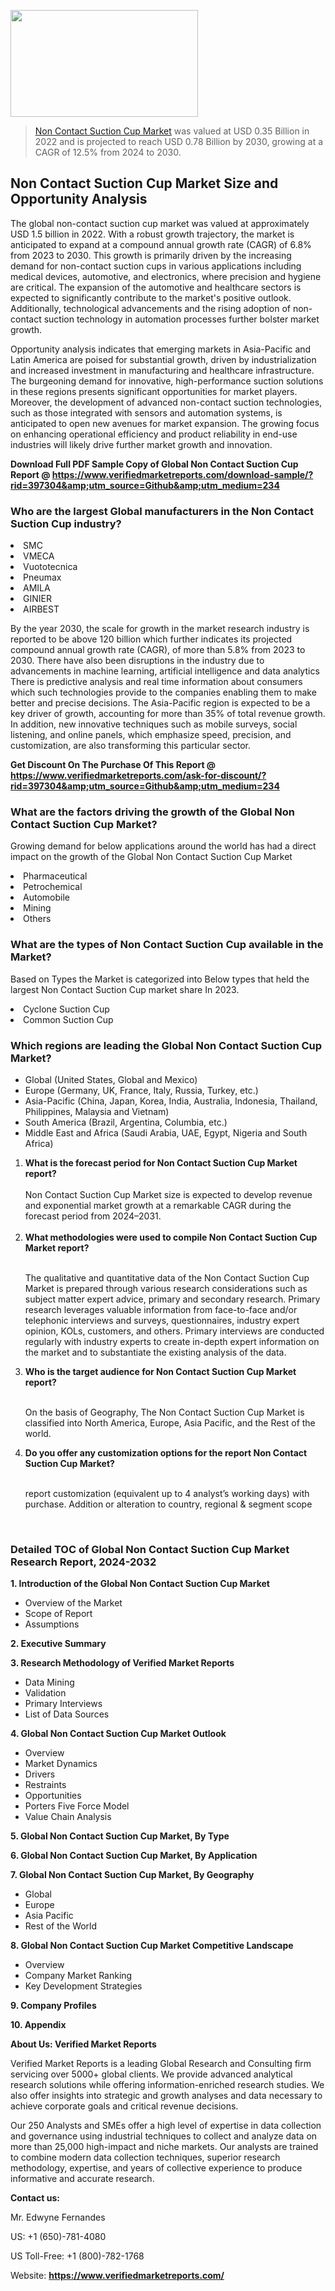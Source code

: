 
<img src="https://ffe5etoiles.com/wp-content/uploads/2024/12/MST1-300x171.png" alt="" width="300" height="171" class="alignnone size-medium wp-image-20088" /><blockquote><p><p><a href="https://www.verifiedmarketreports.com/download-sample/?rid=397304&utm_source=Github&utm_medium=234" target="_blank">Non Contact Suction Cup Market</a> was valued at USD 0.35 Billion in 2022 and is projected to reach USD 0.78 Billion by 2030, growing at a CAGR of 12.5% from 2024 to 2030.</p></blockquote><p><h2>Non Contact Suction Cup Market Size and Opportunity Analysis</h2><p>The global non-contact suction cup market was valued at approximately USD 1.5 billion in 2022. With a robust growth trajectory, the market is anticipated to expand at a compound annual growth rate (CAGR) of 6.8% from 2023 to 2030. This growth is primarily driven by the increasing demand for non-contact suction cups in various applications including medical devices, automotive, and electronics, where precision and hygiene are critical. The expansion of the automotive and healthcare sectors is expected to significantly contribute to the market's positive outlook. Additionally, technological advancements and the rising adoption of non-contact suction technology in automation processes further bolster market growth.</p><p>Opportunity analysis indicates that emerging markets in Asia-Pacific and Latin America are poised for substantial growth, driven by industrialization and increased investment in manufacturing and healthcare infrastructure. The burgeoning demand for innovative, high-performance suction solutions in these regions presents significant opportunities for market players. Moreover, the development of advanced non-contact suction technologies, such as those integrated with sensors and automation systems, is anticipated to open new avenues for market expansion. The growing focus on enhancing operational efficiency and product reliability in end-use industries will likely drive further market growth and innovation.</p></p><p class=""><strong>Download Full PDF Sample Copy of Global Non Contact Suction Cup Report @ <a href="https://www.verifiedmarketreports.com/download-sample/?rid=397304&amp;utm_source=Github&amp;utm_medium=234" target="_blank">https://www.verifiedmarketreports.com/download-sample/?rid=397304&amp;utm_source=Github&amp;utm_medium=234</a></strong></p><h3 id="" class="">Who are the largest Global manufacturers in the Non Contact Suction Cup industry?</h3><p><li>SMC</li><li> VMECA</li><li> Vuototecnica</li><li> Pneumax</li><li> AMILA</li><li> GINIER</li><li> AIRBEST</li></p><div class=""><div class="" dir="" data-message-author-role="" data-message-id="" data-message-model-slug=""><div class=""><div class=""><div class=""><div class="" dir="" data-message-author-role="" data-message-id="" data-message-model-slug=""><div class=""><div class=""><p>By the year 2030, the scale for growth in the market research industry is reported to be above 120 billion which further indicates its projected compound annual growth rate (CAGR), of more than 5.8% from 2023 to 2030. There have also been disruptions in the industry due to advancements in machine learning, artificial intelligence and data analytics There is predictive analysis and real time information about consumers which such technologies provide to the companies enabling them to make better and precise decisions. The Asia-Pacific region is expected to be a key driver of growth, accounting for more than 35% of total revenue growth. In addition, new innovative techniques such as mobile surveys, social listening, and online panels, which emphasize speed, precision, and customization, are also transforming this particular sector.</p><p><strong>Get Discount On The Purchase Of This Report @&nbsp; <a href="https://www.verifiedmarketreports.com/ask-for-discount/?rid=397304&amp;utm_source=Github&amp;utm_medium=234" target="_blank">https://www.verifiedmarketreports.com/ask-for-discount/?rid=397304&amp;utm_source=Github&amp;utm_medium=234</a></strong></p></div></div></div></div></div></div></div></div><h3 id="" class="">What are the factors driving the growth of the Global Non Contact Suction Cup Market?</h3><p id="" class="">Growing demand for below applications around the world has had a direct impact on the growth of the Global Non Contact Suction Cup Market</p><p id="" class=""><li>Pharmaceutical</li><li> Petrochemical</li><li> Automobile</li><li> Mining</li><li> Others</li></p><h3 id="" class="">What are the types of Non Contact Suction Cup available in the Market?</h3><p id="" class="">Based on Types the Market is categorized into Below types that held the largest Non Contact Suction Cup market share In 2023.</p><p id="" class=""><li>Cyclone Suction Cup</li><li> Common Suction Cup</li></p><h3 id="" class="">Which regions are leading the Global Non Contact Suction Cup Market?</h3><ul><li>Global (United States, Global and Mexico)</li><li>Europe (Germany, UK, France, Italy, Russia, Turkey, etc.)</li><li>Asia-Pacific (China, Japan, Korea, India, Australia, Indonesia, Thailand, Philippines, Malaysia and Vietnam)</li><li>South America (Brazil, Argentina, Columbia, etc.)</li><li>Middle East and Africa (Saudi Arabia, UAE, Egypt, Nigeria and South Africa)</li></ul><p><ol><li><strong>What is the forecast period for Non Contact Suction Cup Market report?<br /></strong><br /><span data-sheets-root="1" data-sheets-value="{&quot;1&quot;:2,&quot;2&quot;:&quot;XXXX size is expected to develop revenue and exponential market growth at a remarkable CAGR during the forecast period from 2024&ndash;2030.&quot;}" data-sheets-userformat="{&quot;2&quot;:12674,&quot;4&quot;:{&quot;1&quot;:2,&quot;2&quot;:16776960},&quot;10&quot;:2,&quot;11&quot;:0,&quot;15&quot;:&quot;Arial&quot;,&quot;16&quot;:12}">Non Contact Suction Cup Market size is expected to develop revenue and exponential market growth at a remarkable CAGR during the forecast period from 2024&ndash;2031.</span><br /><br /></li><li><strong>What methodologies were used to compile Non Contact Suction Cup Market report?<br /><br /></strong><p>The qualitative and quantitative data of the&nbsp;Non Contact Suction Cup Market is prepared through various research considerations such as subject matter expert advice, primary and secondary research. Primary research leverages valuable information from face-to-face and/or telephonic interviews and surveys, questionnaires, industry expert opinion, KOLs, customers, and others. Primary interviews are conducted regularly with industry experts to create in-depth expert information on the market and to substantiate the existing analysis of the data.&nbsp;</p></li><li><strong>Who is the target audience for Non Contact Suction Cup Market report?<br /><br /></strong><p>On the basis of Geography, The&nbsp;Non Contact Suction Cup Market is classified into North America, Europe, Asia Pacific, and the Rest of the world.</p></li><li><strong>Do you offer any customization options for the report Non Contact Suction Cup Market?<br /><br /></strong><p>report customization (equivalent up to 4 analyst&rsquo;s working days) with purchase. Addition or alteration to country, regional &amp; segment scope</p><p>&nbsp;</p></li></ol></p><h3 id="" class="">Detailed TOC of Global Non Contact Suction Cup Market Research Report, 2024-2032</h3><p id="" class=""><strong>1. Introduction of the Global Non Contact Suction Cup Market</strong></p><ul><li>Overview of the Market</li><li>Scope of Report</li><li>Assumptions</li></ul><p id="" class=""><strong>2. Executive Summary</strong></p><p id="" class=""><strong>3. Research Methodology of&nbsp;Verified Market Reports</strong></p><ul><li>Data Mining</li><li>Validation</li><li>Primary Interviews</li><li>List of Data Sources</li></ul><p id="" class=""><strong>4. Global Non Contact Suction Cup Market Outlook</strong></p><ul><li>Overview</li><li>Market Dynamics</li><li>Drivers</li><li>Restraints</li><li>Opportunities</li><li>Porters Five Force Model</li><li>Value Chain Analysis</li></ul><p id="" class=""><strong>5. Global Non Contact Suction Cup Market, By&nbsp;Type</strong></p><p id="" class=""><strong>6. Global Non Contact Suction Cup Market, By Application</strong></p><p id="" class=""><strong>7. Global Non Contact Suction Cup Market, By Geography</strong></p><ul><li>Global</li><li>Europe</li><li>Asia Pacific</li><li>Rest of the World</li></ul><p id="" class=""><strong>8. Global Non Contact Suction Cup Market Competitive Landscape</strong></p><ul><li>Overview</li><li>Company Market Ranking</li><li>Key Development Strategies</li></ul><p id="" class=""><strong>9. Company Profiles</strong></p><p id="" class=""><strong>10. Appendix</strong></p><p id="" class=""><strong>About Us: Verified Market Reports</strong></p><p id="" class="">Verified Market Reports is a leading Global Research and Consulting firm servicing over 5000+ global clients. We provide advanced analytical research solutions while offering information-enriched research studies. We also offer insights into strategic and growth analyses and data necessary to achieve corporate goals and critical revenue decisions.</p><p id="" class="">Our 250 Analysts and SMEs offer a high level of expertise in data collection and governance using industrial techniques to collect and analyze data on more than 25,000 high-impact and niche markets. Our analysts are trained to combine modern data collection techniques, superior research methodology, expertise, and years of collective experience to produce informative and accurate research.</p><p id="" class=""><strong>Contact us:</strong></p><p id="" class="">Mr. Edwyne Fernandes</p><p id="" class="">US: +1 (650)-781-4080</p><p id="" class="">US Toll-Free: +1 (800)-782-1768</p><p id="" class="">Website: <a target="" data-test-app-aware-link=""><strong>https://www.verifiedmarketreports.com/</strong></a></p>

